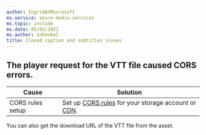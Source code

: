 ```yaml
---
author: IngridAtMicrosoft
ms.service: azure-media-services
ms.topic: include
ms.date: 05/03/2022
ms.author: inhenkel
title: Closed caption and subtitles issues
---
```


<!-- 2204220040000581 -->

## The player request for the VTT file caused CORS errors.

| Cause | Solution |
| ----- | -------- |
| CORS rules setup | Set up [CORS rules](/rest/api/storageservices/cross-origin-resource-sharing--cors--support-for-the-azure-storage-services) for your storage account or [CDN](/azure/cdn/cdn-cors). |

Yuu can also get the download URL of the VTT file from the asset.
